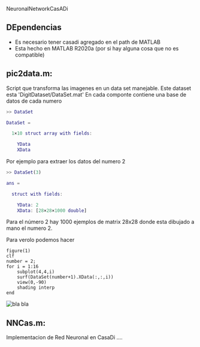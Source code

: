 NeuronalNetworkCasADi

## DEpendencias 

- Es necesario tener casadi agregado en el path de MATLAB
- Esta hecho en MATLAB R2020a (por si hay alguna cosa que no es compatible)
## pic2data.m: 

Script que transforma las imagenes en un data set manejable. Este dataset esta 'DigitDataset/DataSet.mat'
    En cada componte contiene una base de datos de cada numero

```matlab
>> DataSet

DataSet = 

  1×10 struct array with fields:

    YData
    XData
```

Por ejemplo para extraer los datos del numero 2 

```matlab
>> DataSet(3)

ans = 

  struct with fields:

    YData: 2
    XData: [28×28×1000 double]
```

Para el número 2 hay 1000 ejemplos de matrix 28x28 donde esta dibujado a mano el numero 2.

Para verolo podemos hacer 

```
figure(1)
clf
number = 2;
for i = 1:16
    subplot(4,4,i)
    surf(DataSet(number+1).XData(:,:,i))
    view(0,-90)
    shading interp
end
```

![bla bla](https://i.ibb.co/xHy02j4/ejemplo.jpg)



## NNCas.m: 

Implementacion de Red Neuronal en CasaDi ....
